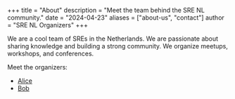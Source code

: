 +++
title = "About"
description = "Meet the team behind the SRE NL community."
date = "2024-04-23"
aliases = ["about-us", "contact"]
author = "SRE NL Organizers"
+++

We are a cool team of SREs in the Netherlands. We are passionate about sharing knowledge and building a strong community. We organize meetups, workshops, and conferences.

Meet the organizers:
- [Alice](https://twitter.com/alice)
- [Bob](https://twitter.com/bob)